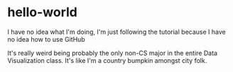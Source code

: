 # hello-world
I have no idea what I'm doing, I'm just following the tutorial because I have no idea how to use GitHub

It's really weird being probably the only non-CS major in the entire Data Visualization class. It's like I'm a country bumpkin amongst city folk.
